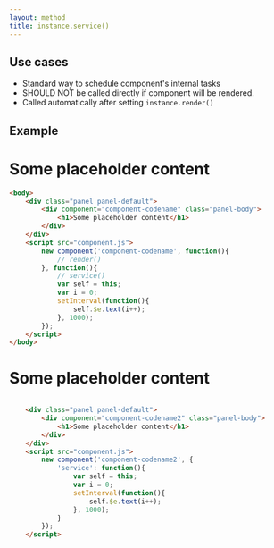 ```yaml
---
layout: method
title: instance.service()
---
```


## Use cases

* Standard way to schedule component's internal tasks
* SHOULD NOT be called directly if component will be rendered.
* Called automatically after setting `instance.render()`

## Example


<div class="panel panel-default">
	<div component="component-codename" class="panel-body">
		<h1>Some placeholder content</h1>
	</div>
</div>
<script>
	new component('component-codename', function(){
		// render()
	}, function(){
		// service()
		var self = this;
		var i = 0;
		setInterval(function(){
			self.$e.text(i++);
		}, 1000);
	});
</script>

```html
<body>
	<div class="panel panel-default">
		<div component="component-codename" class="panel-body">
			<h1>Some placeholder content</h1>
		</div>
	</div>
	<script src="component.js">
		new component('component-codename', function(){
			// render()
		}, function(){
			// service()
			var self = this;
			var i = 0;
			setInterval(function(){
				self.$e.text(i++);
			}, 1000);
		});
	</script>
</body>
```

<div class="panel panel-default">
	<div component="component-codename2" class="panel-body">
		<h1>Some placeholder content</h1>
	</div>
</div>
<script src="component.js">
	new component('component-codename2', {
		'service': function(){
			var self = this;
			var i = 0;
			setInterval(function(){
				self.$e.text(i++);
			}, 1000);
		}
	});
</script>

```html

	<div class="panel panel-default">
		<div component="component-codename2" class="panel-body">
			<h1>Some placeholder content</h1>
		</div>
	</div>
	<script src="component.js">
		new component('component-codename2', {
			'service': function(){
				var self = this;
				var i = 0;
				setInterval(function(){
					self.$e.text(i++);
				}, 1000);
			}
		});
	</script>

```
